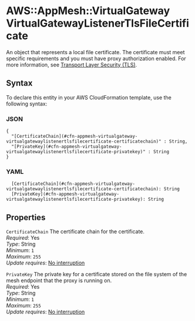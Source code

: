 # AWS::AppMesh::VirtualGateway VirtualGatewayListenerTlsFileCertificate<a name="aws-properties-appmesh-virtualgateway-virtualgatewaylistenertlsfilecertificate"></a>

An object that represents a local file certificate\. The certificate must meet specific requirements and you must have proxy authorization enabled\. For more information, see [Transport Layer Security \(TLS\)](https://docs.aws.amazon.com/app-mesh/latest/userguide/tls.html#virtual-node-tls-prerequisites)\.

## Syntax<a name="aws-properties-appmesh-virtualgateway-virtualgatewaylistenertlsfilecertificate-syntax"></a>

To declare this entity in your AWS CloudFormation template, use the following syntax:

### JSON<a name="aws-properties-appmesh-virtualgateway-virtualgatewaylistenertlsfilecertificate-syntax.json"></a>

```
{
  "[CertificateChain](#cfn-appmesh-virtualgateway-virtualgatewaylistenertlsfilecertificate-certificatechain)" : String,
  "[PrivateKey](#cfn-appmesh-virtualgateway-virtualgatewaylistenertlsfilecertificate-privatekey)" : String
}
```

### YAML<a name="aws-properties-appmesh-virtualgateway-virtualgatewaylistenertlsfilecertificate-syntax.yaml"></a>

```
  [CertificateChain](#cfn-appmesh-virtualgateway-virtualgatewaylistenertlsfilecertificate-certificatechain): String
  [PrivateKey](#cfn-appmesh-virtualgateway-virtualgatewaylistenertlsfilecertificate-privatekey): String
```

## Properties<a name="aws-properties-appmesh-virtualgateway-virtualgatewaylistenertlsfilecertificate-properties"></a>

`CertificateChain` <a name="cfn-appmesh-virtualgateway-virtualgatewaylistenertlsfilecertificate-certificatechain"></a>
The certificate chain for the certificate\.  
_Required_: Yes  
_Type_: String  
_Minimum_: `1`  
_Maximum_: `255`  
_Update requires_: [No interruption](https://docs.aws.amazon.com/AWSCloudFormation/latest/UserGuide/using-cfn-updating-stacks-update-behaviors.html#update-no-interrupt)

`PrivateKey` <a name="cfn-appmesh-virtualgateway-virtualgatewaylistenertlsfilecertificate-privatekey"></a>
The private key for a certificate stored on the file system of the mesh endpoint that the proxy is running on\.  
_Required_: Yes  
_Type_: String  
_Minimum_: `1`  
_Maximum_: `255`  
_Update requires_: [No interruption](https://docs.aws.amazon.com/AWSCloudFormation/latest/UserGuide/using-cfn-updating-stacks-update-behaviors.html#update-no-interrupt)
